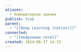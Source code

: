 ```yaml
---
aliases:
  - Компьютерное зрение
publish: true
parent:
  - "[[Deep Learning (notion)]]"
connected:
  - "[[Нейронные сети]]"
created: 2024-06-17 14:33
---
```

